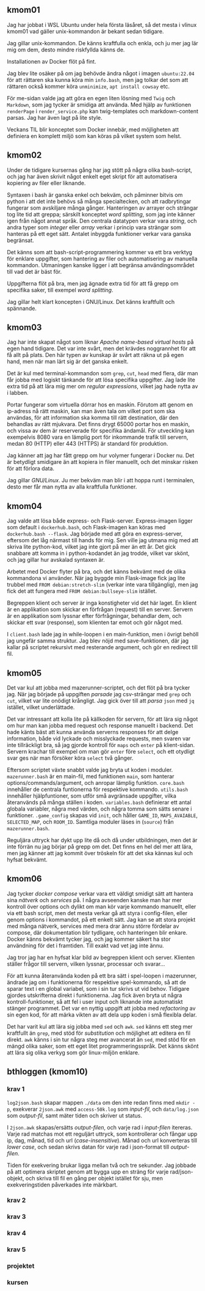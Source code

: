 <h2 id="kmom01">kmom01</h2>

Jag har jobbat i WSL Ubuntu under hela första läsåret, så det mesta i vlinux kmom01 vad gäller unix-kommandon är bekant sedan tidigare.

Jag gillar unix-kommandon. De känns kraftfulla och enkla, och ju mer jag lär mig om dem, desto mindre riskfyllda känns de.

Installationen av Docker flöt på fint.

Jag blev lite osäker på om jag behövde ändra något i imagen `ubuntu:22.04` för att rättaren ska kunna köra min `info.bash`, men jag tolkar det som att rättaren också kommer köra `unminimize`, `apt install cowsay` etc.

För me-sidan valde jag att göra en egen liten lösning med `Twig` och `Markdown`, som jag tycker är smidiga att använda. Med hjälp av funktionen `renderPage` i  `render_service.php` kan twig-templates och markdown-content parsas. Jag har även lagt på lite style.

Veckans TIL blir konceptet som Docker innebär, med möjligheten att definiera en komplett miljö som kan köras på vilket system som helst.


<h2 id="kmom02">kmom02</h2>

Under de tidigare kursernas gång har jag stött på några olika bash-script, och jag har även skrivit något enkelt eget skript för att automatisera kopiering av filer eller liknande.

Syntaxen i bash är ganska enkel och bekväm, och påminner bitvis om python i att det inte behövs så många specialtecken, och att radbrytingar fungerar som avskiljare många gånger.
Hanteringen av arrayer och strängar tog lite tid att greppa; särskilt konceptet *word splitting*, som jag inte känner igen från något annat språk. Den centrala datatypen verkar vara *string*, och andra typer som *integer* eller *array* verkar i princip vara strängar som hanteras på ett eget sätt. Antalet inbyggda funktioner verkar vara ganska begränsat.

Det känns som att bash-script-programmering kommer va ett bra verktyg för enklare uppgifter, som hantering av filer och automatisering av manuella kommandon. Utmaningen kanske ligger i att begränsa användingsområdet till vad det är bäst för. 

Uppgifterna flöt på bra, men jag ägnade extra tid för att få grepp om specifika saker, till exempel *word splitting*.

Jag gillar helt klart koncepten i GNU/Linux. Det känns kraftfullt och spännande.


<h2 id="kmom03">kmom03</h2>

Jag har inte skapat något som liknar *Apache name-based virtual hosts* på egen hand tidigare. Det var inte svårt, men det krävdes noggrannhet för att få allt på plats. Den här typen av kunskap är svårt att räkna ut på egen hand, men när man lärt sig är det ganska enkelt.

Det är kul med terminal-kommandon som `grep`, `cut`, `head` med flera, där man får jobba med logiskt tänkande för att lösa specifika uppgifter. Jag lade lite extra tid på att lära mig mer om *regular expressions*, vilket jag hade nytta av i labben.

Portar fungerar som virtuella dörrar hos en maskin. Förutom att genom en ip-adress nå rätt maskin, kan man även tala om vilket port som ska användas, för att information ska komma till rätt destination, där den behandlas av rätt mjukvara. Det finns drygt 65000 portar hos en maskin, och vissa av dem är reserverade för specifika ändamål. För utveckling kan exempelvis 8080 vara en lämplig port för inkommande trafik till servern, medan 80 (HTTP) eller 443 (HTTPS) är standard för produktion.

Jag känner att jag har fått grepp om hur volymer fungerar i Docker nu. Det är betydligt smidigare än att kopiera in filer manuellt, och det minskar risken för att förlora data.

Jag gillar *GNU/Linux*. Ju mer bekväm man blir i att hoppa runt i terminalen, desto mer får man nytta av alla kraftfulla funktioner.


<h2 id="kmom04">kmom04</h2>

Jag valde att lösa både express- och Flask-server. Express-imagen ligger som default i `dockerhub.bash`, och Flask-imagen kan köras med `dockerhub.bash --flask`.
Jag började med att göra en express-server, eftersom det låg närmast till hands för mig. Sen ville jag utmana mig med att skriva lite python-kod, vilket jag inte gjort på mer än ett år. Det gick snabbare att komma in i python-kodandet än jag trodde, vilket var skönt, och jag gillar hur avskalad syntaxen är.

Arbetet med Docker flyter på bra, och det känns bekvämt med de olika kommandona vi använder. När jag byggde min Flask-image fick jag lite trubbel med `FROM debian:stretch-slim` (verkar inte vara tillgänglig), men jag fick det att fungera med `FROM debian:bullseye-slim` istället.

Begreppen klient och server är inga konstigheter vid det här laget. En klient är en applikation som skickar en förfrågan (request) till en server. Servern är en applikation som lyssnar efter förfrågningar, behandlar dem, och skickar ett svar (response), som klienten tar emot och gör något med.

I `client.bash` lade jag in while-loopen i en main-funktion, men i övrigt behöll jag ungefär samma struktur.
Jag blev nöjd med save-funktionen, där jag kallar på scriptet rekursivt med resterande argument, och gör en redirect till fil.


<h2 id="kmom05">kmom05</h2>

Det var kul att jobba med mazerunner-scriptet, och det flöt på bra tycker jag. När jag började på uppgiften *parsade* jag csv-strängar med `grep` och `cut`, vilket var lite onödigt krångligt. Jag gick över till att *parsa* `json` med `jq` istället, vilket underlättade.

Det var intressant att kolla lite på källkoden för servern, för att lära sig något om hur man kan jobba med request och response manuellt i backend.
Det hade känts bäst att kunna använda serverns responses för att delge information, både vid lyckade och misslyckade requests, men svaren var inte tillräckligt bra, så jag gjorde kontroll för `maps` och `enter` på klient-sidan. Servern krachar till exempel om man gör `enter` före `select`, och ett otydligt svar ges när man försöker köra `select` två gånger.

Eftersom scriptet växte snabbt valde jag bryta ut koden i moduler. `mazerunner.bash` är en main-fil, med funktionen `main`, som hanterar options/commands/argument, och anropar lämplig funktion. `core.bash` innehåller de centrala funtionerna för respektive kommando. `utils.bash` innehåller hjälpfuntioner, som utför små avgränsade uppgifter, vilka återanvänds på många ställen i koden. `variables.bash` definierar ett antal globala variabler, några med värden, och några tomma som sätts senare i funktioner. `.game_config` skapas vid `init`, och håller `GAME_ID`, `MAPS_AVAIABLE`, `SELECTED_MAP`, och `ROOM_ID`. Samtliga moduler läses in (`source`) från `mazerunner.bash`.

Reguljära uttryck har dykt upp lite då och då under utbildningen, men det är inte förrän nu jag börjar på grepp om det. Det finns en hel del mer att lära, men jag känner att jag kommit över tröskeln för att det ska kännas kul och hyfsat bekvämt.


<h2 id="kmom06">kmom06</h2>

Jag tycker *docker compose* verkar vara ett väldigt smidigt sätt att hantera sina *nätverk* och *services* på. I några avseenden kanske man har mer kontroll över options och dylikt om man kör varje kommando manuellt, eller via ett bash script, men det mesta verkar gå att styra i config-filen, eller genom options i kommandot, på ett enkelt sätt. Jag kan se att stora projekt med många nätverk, services med mera drar ännu större fördelar av compose, där dokumentation blir tydligare, och hanteringen blir enkare.
Docker känns bekvämt tycker jag, och jag kommer säkert ha stor användning för det i framtiden. Till exakt vad vet jag inte ännu.

Jag tror jag har en hyfsat klar bild av begreppen klient och server. Klienten ställer frågor till servern, vilken lyssnar, processar och svarar...

För att kunna återanvända koden på ett bra sätt i spel-loopen i mazerunner, ändrade jag om i funktionerna för respektive spel-kommando, så att de sparar text i en global variabel, som i sin tur skrivs ut vid behov. Tidigare gjordes utskrifterna direkt i funktionerna. Jag fick även bryta ut några kontroll-funktioner, så att fel i user input och liknande inte automatiskt stänger programmet. Det var en nyttig uppgift att jobba med *refactoring* av sin egen kod, för att märka vikten av att dela upp koden i små flexibla delar.

Det har varit kul att lära sig jobba med `sed` och `awk`. `sed` känns ett steg mer kraftfullt än `grep`, med stöd för *substitution* och möjlighet att editera en fil direkt. `awk` känns i sin tur några steg mer avancerat än `sed`, med stöd för en mängd olika saker, som ett eget litet programmeringsspråk. Det känns skönt att lära sig olika verkyg som gör linux-miljön enklare.


<h2 id="kmom10">bthloggen (kmom10)</h2>

### krav 1

`log2json.bash` skapar mappen `./data` om den inte redan finns med `mkdir -p`, exekverar `2json.awk` med `access-50k.log` som *input-fil*, och `data/log.json` som *output-fil*, samt mäter tiden och skriver ut status.

I `2json.awk` skapas/ersätts *output-filen*, och varje rad i *input-filen* itereras. Varje rad matchas mot ett reguljärt uttryck, som kontrollerar och fångar upp ip, dag, månad, tid och url (*case-insensitive*). Månad och url konverteras till *lower case*, och sedan skrivs datan för varje rad i json-format till *output-filen*.

Tiden för exekvering brukar ligga mellan två och tre sekunder. Jag jobbade på att optimera skriptet genom att bygga upp en sträng för varje rad/json-objekt, och skriva till fil en gång per objekt istället för sju, men exekveringstiden påverkades inte märkbart.

### krav 2

### krav 3

### krav 4

### krav 5

### projektet

### kursen